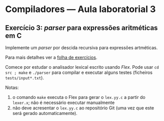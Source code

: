 
# Compiladores &mdash; Aula laboratorial 3 

## Exercício 3: *parser* para expressões aritméticas em C

Implemente um *parser* por descida recursiva para expressões artméticas.

Para mais detalhes ver a [folha de exercícios](aula-lab-3.pdf).

Comece por estudar o analisador lexical escrito usando *Flex*.
Pode usar `cd src ; make` e `./parser` para compilar e executar alguns testes
(ficheiros  `tests/input*.txt`).

Notas:

1. o comando `make` executa o Flex para gerar o `lex.yy.c` a partir
   do  `lexer.x`;
   não é necessário executar manualmente
2. não deve acresentar o `lex.yy.c` ao repositório Git (uma
   vez que este será gerado automaticamente).


